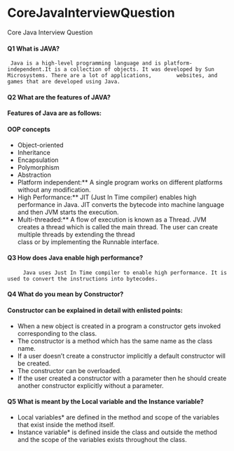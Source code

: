 # CoreJavaInterviewQuestion
Core Java Interview Question


#### Q1 What is JAVA? 
     Java is a high-level programming language and is platform-independent.It is a collection of objects. It was developed by Sun Microsystems. There are a lot of applications,        websites, and games that are developed using Java.

#### Q2  What are the features of JAVA? 
  #### Features of Java are as follows:

#### OOP concepts
   * Object-oriented
   * Inheritance
   * Encapsulation
   * Polymorphism
   * Abstraction
   * Platform independent:** A single program works on different platforms without any modification.
   * High Performance:** JIT (Just In Time compiler) enables high performance in Java. JIT converts the bytecode into machine language and then JVM starts the execution.
   * Multi-threaded:** A flow of execution is known as a Thread. JVM creates a thread which is called the main thread. The user can create multiple threads by extending the thread                        
                       class or by implementing the Runnable interface.

#### Q3  How does Java enable high performance?
         Java uses Just In Time compiler to enable high performance. It is used to convert the instructions into bytecodes.
 
#### Q4  What do you mean by Constructor?
#### Constructor can be explained in detail with enlisted points:

  * When a new object is created in a program a constructor gets invoked corresponding to the class.
  * The constructor is a method which has the same name as the class name.
  * If a user doesn’t create a constructor implicitly a default constructor will be created.
  * The constructor can be overloaded.
  * If the user created a constructor with a parameter then he should create another constructor explicitly without a parameter.

#### Q5  What is meant by the Local variable and the Instance variable?
* Local variables* are defined in the method and scope of the variables that exist inside the method itself.
* Instance variable* is defined inside the class and outside the method and the scope of the variables exists throughout the class.
